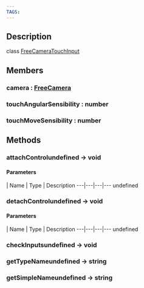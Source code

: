 ```yaml
---
TAGS:
---
```

## Description

class [FreeCameraTouchInput](/classes/2.4/FreeCameraTouchInput)



## Members

### camera : [FreeCamera](/classes/2.4/FreeCamera)



### touchAngularSensibility : number



### touchMoveSensibility : number



## Methods

### attachControlundefined &rarr; void



#### Parameters
 | Name | Type | Description
---|---|---|---
undefined
### detachControlundefined &rarr; void



#### Parameters
 | Name | Type | Description
---|---|---|---
undefined
### checkInputsundefined &rarr; void


### getTypeNameundefined &rarr; string


### getSimpleNameundefined &rarr; string


